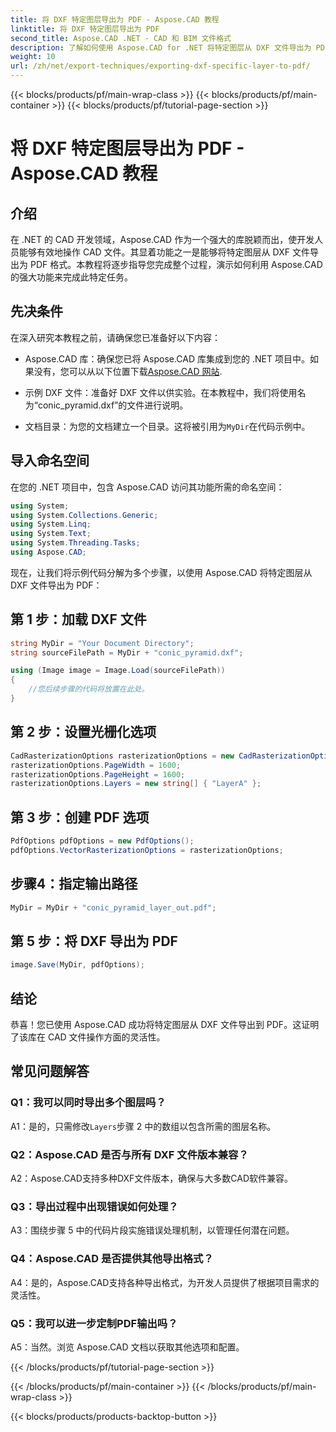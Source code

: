 ```yaml
---
title: 将 DXF 特定图层导出为 PDF - Aspose.CAD 教程
linktitle: 将 DXF 特定图层导出为 PDF
second_title: Aspose.CAD .NET - CAD 和 BIM 文件格式
description: 了解如何使用 Aspose.CAD for .NET 将特定图层从 DXF 文件导出为 PDF。请遵循此分步指南以实现无缝集成。
weight: 10
url: /zh/net/export-techniques/exporting-dxf-specific-layer-to-pdf/
---
```


{{< blocks/products/pf/main-wrap-class >}}
{{< blocks/products/pf/main-container >}}
{{< blocks/products/pf/tutorial-page-section >}}

# 将 DXF 特定图层导出为 PDF - Aspose.CAD 教程

## 介绍

在 .NET 的 CAD 开发领域，Aspose.CAD 作为一个强大的库脱颖而出，使开发人员能够有效地操作 CAD 文件。其显着功能之一是能够将特定图层从 DXF 文件导出为 PDF 格式。本教程将逐步指导您完成整个过程，演示如何利用 Aspose.CAD 的强大功能来完成此特定任务。

## 先决条件

在深入研究本教程之前，请确保您已准备好以下内容：

-  Aspose.CAD 库：确保您已将 Aspose.CAD 库集成到您的 .NET 项目中。如果没有，您可以从以下位置下载[Aspose.CAD 网站](https://releases.aspose.com/cad/net/).

- 示例 DXF 文件：准备好 DXF 文件以供实验。在本教程中，我们将使用名为“conic_pyramid.dxf”的文件进行说明。

- 文档目录：为您的文档建立一个目录。这将被引用为`MyDir`在代码示例中。

## 导入命名空间

在您的 .NET 项目中，包含 Aspose.CAD 访问其功能所需的命名空间：

```csharp
using System;
using System.Collections.Generic;
using System.Linq;
using System.Text;
using System.Threading.Tasks;
using Aspose.CAD;
```

现在，让我们将示例代码分解为多个步骤，以使用 Aspose.CAD 将特定图层从 DXF 文件导出为 PDF：

## 第 1 步：加载 DXF 文件

```csharp
string MyDir = "Your Document Directory";
string sourceFilePath = MyDir + "conic_pyramid.dxf";

using (Image image = Image.Load(sourceFilePath))
{
    //您后续步骤的代码将放置在此处。
}
```

## 第 2 步：设置光栅化选项

```csharp
CadRasterizationOptions rasterizationOptions = new CadRasterizationOptions();
rasterizationOptions.PageWidth = 1600;
rasterizationOptions.PageHeight = 1600;
rasterizationOptions.Layers = new string[] { "LayerA" };
```

## 第 3 步：创建 PDF 选项

```csharp
PdfOptions pdfOptions = new PdfOptions();
pdfOptions.VectorRasterizationOptions = rasterizationOptions;
```

## 步骤4：指定输出路径

```csharp
MyDir = MyDir + "conic_pyramid_layer_out.pdf";
```

## 第 5 步：将 DXF 导出为 PDF

```csharp
image.Save(MyDir, pdfOptions);
```

## 结论

恭喜！您已使用 Aspose.CAD 成功将特定图层从 DXF 文件导出到 PDF。这证明了该库在 CAD 文件操作方面的灵活性。

## 常见问题解答

### Q1：我可以同时导出多个图层吗？

 A1：是的，只需修改`Layers`步骤 2 中的数组以包含所需的图层名称。

### Q2：Aspose.CAD 是否与所有 DXF 文件版本兼容？

A2：Aspose.CAD支持多种DXF文件版本，确保与大多数CAD软件兼容。

### Q3：导出过程中出现错误如何处理？

A3：围绕步骤 5 中的代码片段实施错误处理机制，以管理任何潜在问题。

### Q4：Aspose.CAD 是否提供其他导出格式？

A4：是的，Aspose.CAD支持各种导出格式，为开发人员提供了根据项目需求的灵活性。

### Q5：我可以进一步定制PDF输出吗？

A5：当然。浏览 Aspose.CAD 文档以获取其他选项和配置。

{{< /blocks/products/pf/tutorial-page-section >}}

{{< /blocks/products/pf/main-container >}}
{{< /blocks/products/pf/main-wrap-class >}}

{{< blocks/products/products-backtop-button >}}
